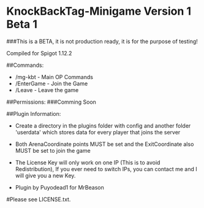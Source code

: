 # KnockBackTag-Minigame Version 1 Beta 1

###This is a BETA, it is not production ready, it is for the purpose of testing!

Compiled for Spigot 1.12.2

##Commands:
- /mg-kbt		- Main OP Commands
- /EnterGame	- Join the Game
- /Leave		- Leave the game

##Permissions:
###Comming Soon

##Plugin Information:
- Create a directory in the plugins folder with config and another folder 'userdata' which stores data for every player that joins the server
- Both ArenaCoordinate points MUST be set and the ExitCoordinate also MUST be set to join the game
- The License Key will only work on one IP (This is to avoid Redistribution), If you ever need to switch IPs, you can contact me and I will give you a new Key.

- Plugin by Puyodead1 for MrBeason

#Please see LICENSE.txt.